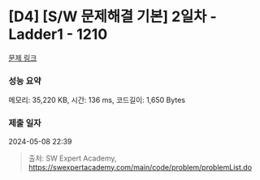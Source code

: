 # [D4] [S/W 문제해결 기본] 2일차 - Ladder1 - 1210 

[문제 링크](https://swexpertacademy.com/main/code/problem/problemDetail.do?contestProbId=AV14ABYKADACFAYh) 

### 성능 요약

메모리: 35,220 KB, 시간: 136 ms, 코드길이: 1,650 Bytes

### 제출 일자

2024-05-08 22:39



> 출처: SW Expert Academy, https://swexpertacademy.com/main/code/problem/problemList.do
